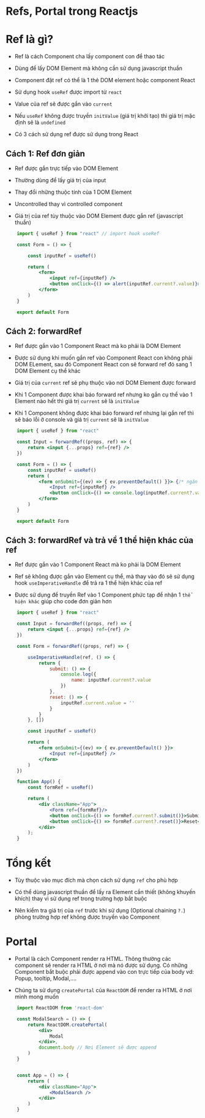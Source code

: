 # Refs, Portal trong Reactjs
# Ref là gì?

- Ref là cách Component cha lấy component con để thao tác

- Dùng để lấy DOM Element mà không cần sử dụng javascript thuần

- Component đặt ref có thể là 1 thẻ DOM element hoặc component React

- Sử dụng hook `useRef` được import từ `react`

- Value của ref sẽ được gắn vào `current` 

- Nếu `useRef` không được truyền `initValue` (giá trị khởi tạo) thì giá trị mặc định sẽ là `undefined` 

- Có 3 cách sử dụng ref được sử dụng trong React

## Cách 1: Ref đơn giản

- Ref được gắn trực tiếp vào DOM Element

- Thường dùng để lấy giá trị của input

- Thay đổi những thuộc tính của 1 DOM Element

- Uncontrolled thay vì controlled component

- Giá trị của ref tùy thuộc vào DOM Element được gắn ref (javascript thuần)

```jsx
    import { useRef } from "react" // import hook useRef

    const Form = () => {

        const inputRef = useRef()

        return (
            <form>
                <input ref={inputRef} />
                <button onClick={() => alert(inputRef.current?.value)}>Click</button>
            </form>
        )
    }

    export default Form
```

## Cách 2: forwardRef

- Ref được gắn vào 1 Component React mà ko phải là DOM Element

- Được sử dụng khi muốn gắn ref vào Component React con không phải DOM ELement, sau đó Component React con sẽ forward ref đó sang 1 DOM Element cụ thể khác

- Giá trị của `current` ref sẽ phụ thuộc vào nơi DOM Element được forward

- Khi 1 Component được khai báo forward ref nhưng ko gắn cụ thể vào 1 Element nào hết thì giá trị `current` sẽ là `initValue`

- Khi 1 Component không được khai báo forward ref nhưng lại gắn ref thì sẽ báo lỗi ở console và giá trị `current` sẽ là `initValue`


```jsx
    import { useRef } from "react"

    const Input = forwardRef((props, ref) => {
        return <input {...props} ref={ref} />
    })

    const Form = () => {
        const inputRef = useRef()
        return (
            <form onSubmit={(ev) => { ev.preventDefault() }}> {/* ngăn chặn sự kiện submit form */}
                <Input ref={inputRef} />
                <button onClick={() => console.log(inputRef.current?.value)}>Click</button> {/* mặc định button nằm trong form là button submit */}
            </form>
        )
    }

    export default Form
```

## Cách 3: forwardRef và trả về 1 thể hiện khác của ref

- Ref được gắn vào 1 Component React mà ko phải là DOM Element

- Ref sẽ không được gắn vào Element cụ thể, mà thay vào đó sẽ sử dụng hook `useImperativeHandle` để trả ra 1 thể hiện khác của ref

- Được sử dụng để truyền Ref vào 1 Component phức tạp để nhận 1 `thể hiện khác` giúp cho code đơn giản hơn


```jsx
    import { useRef } from "react"

    const Input = forwardRef((props, ref) => {
        return <input {...props} ref={ref} />
    })

    const Form = forwardRef((props, ref) => {

        useImperativeHandle(ref, () => {
            return {
                submit: () => {
                    console.log({
                        name: inputRef.current?.value
                    })
                },
                reset: () => {
                    inputRef.current.value = ''
                }
            }
        }, [])

        const inputRef = useRef()

        return (
            <form onSubmit={(ev) => { ev.preventDefault() }}>
                <Input ref={inputRef} />
            </form>
        )
    })

    function App() {
        const formRef = useRef()

        return (
            <div className="App">
                <Form ref={formRef}/>
                <button onClick={() => formRef.current?.submit()}>Submit</button>
                <button onClick={() => formRef.current?.reset()}>Reset</button>
            </div>
        );
    }

```

# Tổng kết

- Tùy thuộc vào mục đích mà chọn cách sử dụng `ref` cho phù hợp

- Có thể dùng javascript thuần để lấy ra Element cần thiết (không khuyến khích) thay vì sử dụng ref trong trường hợp bắt buộc

- Nên kiểm tra giá trị của `ref` trước khi sử dụng (Optional chaining `?.`) phòng trường hợp ref không được truyền vào Component


# Portal

- Portal là cách Component render ra HTML. Thông thường các component sẽ render ra HTML ở nơi mà nó được sử dụng. Có những Component bắt buộc phải được append vào con trực tiếp của body vd: Popup, tooltip, Modal,....

- Chúng ta sử dụng `createPortal` của `ReactDOM` để render ra HTML ở nơi mình mong muốn

```jsx
    import ReactDOM from 'react-dom'

    const ModalSearch = () => {
        return ReactDOM.createPortal(
            <div>
                Modal
            </div>,
            document.body // Nơi Element sẽ được append
        )
    }


    const App = () => {
        return (
            <div className="App">
                <ModalSearch />
            </div>
        )
    }
```